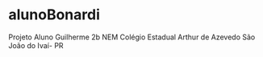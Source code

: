 # alunoBonardi
Projeto Aluno Guilherme 2b NEM Colégio Estadual Arthur de Azevedo São João do Ivaí- PR
